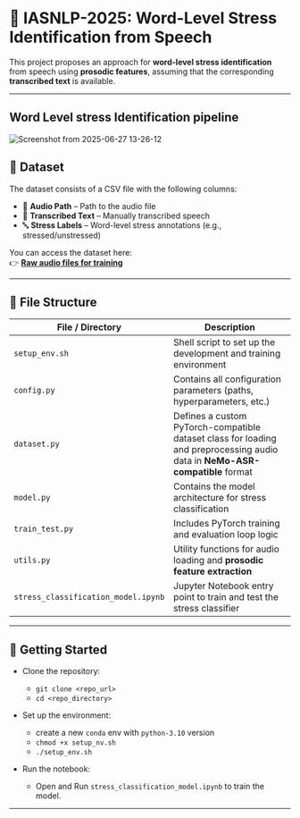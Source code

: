 # 🌟 IASNLP-2025: Word-Level Stress Identification from Speech

This project proposes an approach for **word-level stress identification** from speech using **prosodic features**, assuming that the corresponding **transcribed text** is available.

---

## Word Level stress Identification pipeline

![Screenshot from 2025-06-27 13-26-12](https://github.com/user-attachments/assets/2cac9478-a17f-471e-87c0-d62859d1e863)


## 📁 Dataset

The dataset consists of a CSV file with the following columns:

- 📌 **Audio Path** – Path to the audio file  
- 📜 **Transcribed Text** – Manually transcribed speech  
- 🔤 **Stress Labels** – Word-level stress annotations (e.g., stressed/unstressed)

You can access the dataset here:  
👉 [**Raw audio files for training**](https://drive.google.com/file/d/1BhZ5VNkTb7v1AK7ALYvpSfivbij4v4i-/view?usp=sharing)

---

## 📂 File Structure

| File / Directory                      | Description                                                                 |
|---------------------------------------|-----------------------------------------------------------------------------|
| `setup_env.sh`                        | Shell script to set up the development and training environment             |
| `config.py`                           | Contains all configuration parameters (paths, hyperparameters, etc.)       |
| `dataset.py`                          | Defines a custom PyTorch-compatible dataset class for loading and preprocessing audio data in **NeMo-ASR-compatible** format |
| `model.py`                            | Contains the model architecture for stress classification                   |
| `train_test.py`                       | Includes PyTorch training and evaluation loop logic                         |
| `utils.py`                            | Utility functions for audio loading and **prosodic feature extraction**     |
| `stress_classification_model.ipynb`   | Jupyter Notebook entry point to train and test the stress classifier        |

---

## 🚀 Getting Started

- Clone the repository:
  - `git clone <repo_url>`
  - `cd <repo_directory>`

- Set up the environment:
  - create a new `conda` env with `python-3.10` version
  - `chmod +x setup_nv.sh`
  - `./setup_env.sh`

- Run the notebook:
  - Open and Run `stress_classification_model.ipynb` to train the model.

---
